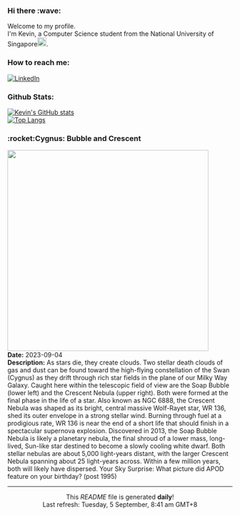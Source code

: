 <h3>Hi there :wave:</h3>

Welcome to my profile.   
I'm Kevin, a Computer Science student from the National University of Singapore<img src="https://img.icons8.com/color/96/000000/singapore-circular.png" width="20px"/>.</p>

<h3>How to reach me: </h3>
<a href="https://www.linkedin.com/in/kevin-foong/"><img alt="LinkedIn" src="https://img.shields.io/badge/linkedin-%230077B5.svg?&style=for-the-badge&logo=linkedin&logoColor=white" /></a> 

<h3>Github Stats: </h3> 

[![Kevin's GitHub stats](https://github-readme-stats.vercel.app/api?username=kevin9foong&theme=tokyonight)](https://github.com/anuraghazra/github-readme-stats) <br/>
[![Top Langs](https://github-readme-stats.vercel.app/api/top-langs/?username=kevin9foong&layout=compact&theme=tokyonight)](https://github.com/anuraghazra/github-readme-stats)

<h3>:rocket:Cygnus: Bubble and Crescent</h3> 
<img width="450" src="https:&#x2F;&#x2F;apod.nasa.gov&#x2F;apod&#x2F;image&#x2F;2309&#x2F;CrescentBubble_AlHarbi_5732.jpg" /><br/>
<b>Date:</b> 2023-09-04<br/>
<b>Description:</b> As stars die, they create clouds.  Two stellar death clouds of gas and dust can be found toward the high-flying constellation of the Swan (Cygnus) as they drift through rich star fields in the plane of our Milky Way Galaxy. Caught here within the telescopic field of view are the Soap Bubble (lower left) and the Crescent Nebula (upper right). Both were formed at the final phase in the life of a star. Also known as NGC 6888, the Crescent Nebula was shaped as its bright, central massive Wolf-Rayet star, WR 136, shed its outer envelope in a strong stellar wind. Burning through fuel at a prodigious rate, WR 136 is near the end of a short life that should finish in a spectacular supernova explosion.  Discovered in 2013, the Soap Bubble Nebula is likely a planetary nebula, the final shroud of a lower mass, long-lived, Sun-like star destined to become a slowly cooling white dwarf. Both stellar nebulas are about 5,000 light-years distant, with the larger Crescent Nebula spanning about 25 light-years across. Within a few million years, both will likely have dispersed.   Your Sky Surprise: What picture did APOD feature on your birthday? (post 1995)<br/>

------------
<p align="center">This <i>README</i> file is generated <b>daily</b>!</br>
Last refresh: Tuesday, 5 September, 8:41 am GMT+8<br />